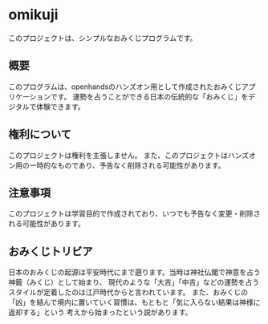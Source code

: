# omikuji

このプロジェクトは、シンプルなおみくじプログラムです。

## 概要

このプログラムは、openhandsのハンズオン用として作成されたおみくじアプリケーションです。
運勢を占うことができる日本の伝統的な「おみくじ」をデジタルで体験できます。

## 権利について

このプロジェクトは権利を主張しません。
また、このプロジェクトはハンズオン用の一時的なものであり、予告なく削除される可能性があります。

## 注意事項

このプロジェクトは学習目的で作成されており、いつでも予告なく変更・削除される可能性があります。

## おみくじトリビア

日本のおみくじの起源は平安時代にまで遡ります。当時は神社仏閣で神意を占う神籤（みくじ）として始まり、
現代のような「大吉」「中吉」などの運勢を占うスタイルが定着したのは江戸時代からと言われています。
また、おみくじの「凶」を結んで境内に置いていく習慣は、もともと「気に入らない結果は神様に返却する」という
考えから始まったという説があります。
